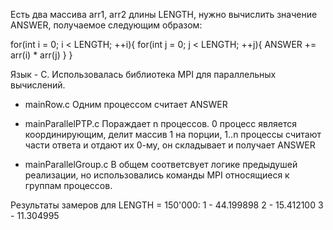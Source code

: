 Есть два массива arr1, arr2 длины LENGTH, нужно вычислить значение ANSWER, получаемое следующим образом:

for(int i = 0; i < LENGTH; ++i){
  for(int j = 0; j < LENGTH; ++j){
    ANSWER += arr(i) * arr(j)
  }
}

Язык - C.
Использовалась библиотека MPI для параллельных вычислений.

* mainRow.c Одним процессом считает ANSWER

* mainParallelPTP.c Пораждает n процессов. 0 процесс является координирующим, делит массив 1 на порции, 1..n процессы считают части ответа и отдают их 0-му, он складывает и получает ANSWER 

* mainParallelGroup.c В общем соответсвует логике предыдушей реализации, но использовались команды MPI относящиеся к группам процессов.

Результаты замеров для LENGTH = 150'000:
  1 - 44.199898
  2 - 15.412100
  3 - 11.304995

